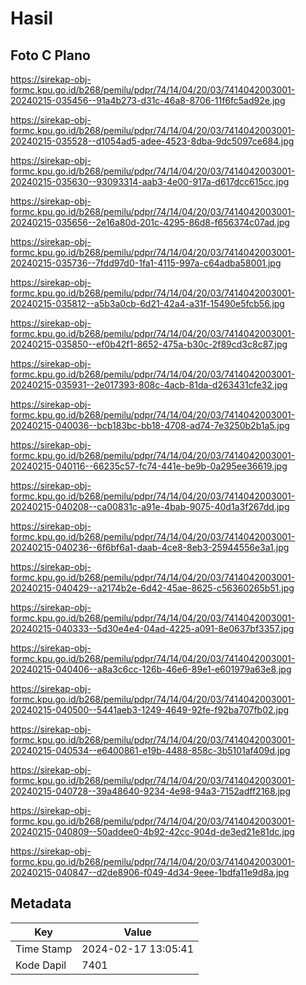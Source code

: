 # Hasil

## Foto C Plano

https://sirekap-obj-formc.kpu.go.id/b268/pemilu/pdpr/74/14/04/20/03/7414042003001-20240215-035456--91a4b273-d31c-46a8-8706-11f6fc5ad92e.jpg

https://sirekap-obj-formc.kpu.go.id/b268/pemilu/pdpr/74/14/04/20/03/7414042003001-20240215-035528--d1054ad5-adee-4523-8dba-9dc5097ce684.jpg

https://sirekap-obj-formc.kpu.go.id/b268/pemilu/pdpr/74/14/04/20/03/7414042003001-20240215-035630--93093314-aab3-4e00-917a-d617dcc615cc.jpg

https://sirekap-obj-formc.kpu.go.id/b268/pemilu/pdpr/74/14/04/20/03/7414042003001-20240215-035656--2e16a80d-201c-4295-86d8-f656374c07ad.jpg

https://sirekap-obj-formc.kpu.go.id/b268/pemilu/pdpr/74/14/04/20/03/7414042003001-20240215-035736--7fdd97d0-1fa1-4115-997a-c64adba58001.jpg

https://sirekap-obj-formc.kpu.go.id/b268/pemilu/pdpr/74/14/04/20/03/7414042003001-20240215-035812--a5b3a0cb-6d21-42a4-a31f-15490e5fcb56.jpg

https://sirekap-obj-formc.kpu.go.id/b268/pemilu/pdpr/74/14/04/20/03/7414042003001-20240215-035850--ef0b42f1-8652-475a-b30c-2f89cd3c8c87.jpg

https://sirekap-obj-formc.kpu.go.id/b268/pemilu/pdpr/74/14/04/20/03/7414042003001-20240215-035931--2e017393-808c-4acb-81da-d263431cfe32.jpg

https://sirekap-obj-formc.kpu.go.id/b268/pemilu/pdpr/74/14/04/20/03/7414042003001-20240215-040036--bcb183bc-bb18-4708-ad74-7e3250b2b1a5.jpg

https://sirekap-obj-formc.kpu.go.id/b268/pemilu/pdpr/74/14/04/20/03/7414042003001-20240215-040116--66235c57-fc74-441e-be9b-0a295ee36619.jpg

https://sirekap-obj-formc.kpu.go.id/b268/pemilu/pdpr/74/14/04/20/03/7414042003001-20240215-040208--ca00831c-a91e-4bab-9075-40d1a3f267dd.jpg

https://sirekap-obj-formc.kpu.go.id/b268/pemilu/pdpr/74/14/04/20/03/7414042003001-20240215-040236--6f6bf6a1-daab-4ce8-8eb3-25944556e3a1.jpg

https://sirekap-obj-formc.kpu.go.id/b268/pemilu/pdpr/74/14/04/20/03/7414042003001-20240215-040429--a2174b2e-6d42-45ae-8625-c56360265b51.jpg

https://sirekap-obj-formc.kpu.go.id/b268/pemilu/pdpr/74/14/04/20/03/7414042003001-20240215-040333--5d30e4e4-04ad-4225-a091-8e0637bf3357.jpg

https://sirekap-obj-formc.kpu.go.id/b268/pemilu/pdpr/74/14/04/20/03/7414042003001-20240215-040406--a8a3c6cc-126b-46e6-89e1-e601979a63e8.jpg

https://sirekap-obj-formc.kpu.go.id/b268/pemilu/pdpr/74/14/04/20/03/7414042003001-20240215-040500--5441aeb3-1249-4649-92fe-f92ba707fb02.jpg

https://sirekap-obj-formc.kpu.go.id/b268/pemilu/pdpr/74/14/04/20/03/7414042003001-20240215-040534--e6400861-e19b-4488-858c-3b5101af409d.jpg

https://sirekap-obj-formc.kpu.go.id/b268/pemilu/pdpr/74/14/04/20/03/7414042003001-20240215-040728--39a48640-9234-4e98-94a3-7152adff2168.jpg

https://sirekap-obj-formc.kpu.go.id/b268/pemilu/pdpr/74/14/04/20/03/7414042003001-20240215-040809--50addee0-4b92-42cc-904d-de3ed21e81dc.jpg

https://sirekap-obj-formc.kpu.go.id/b268/pemilu/pdpr/74/14/04/20/03/7414042003001-20240215-040847--d2de8906-f049-4d34-9eee-1bdfa11e9d8a.jpg


## Metadata

| Key        | Value               |
| ---------- | ------------------- |
| Time Stamp | 2024-02-17 13:05:41 |
| Kode Dapil | 7401                |



